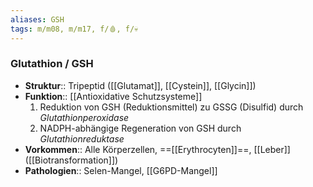 ```yaml
---
aliases: GSH
tags: m/m08, m/m17, f/🩸, f/💀
---
```

### Glutathion / GSH
- **Struktur**:: Tripeptid ([[Glutamat]], [[Cystein]], [[Glycin]])
- **Funktion**:: [[Antioxidative Schutzsysteme]]
	1. Reduktion von GSH (Reduktionsmittel) zu GSSG (Disulfid) durch *Glutathionperoxidase*
	2. NADPH-abhängige Regeneration von GSH durch *Glutathionreduktase*
- **Vorkommen**:: Alle Körperzellen, ==[[Erythrocyten]]==, [[Leber]] ([[Biotransformation]])
- **Pathologien**:: Selen-Mangel, [[G6PD-Mangel]]